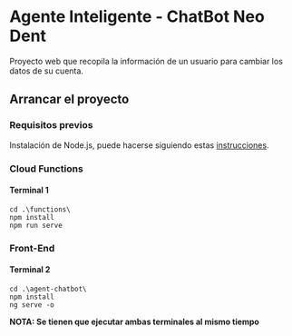 # Agente Inteligente - ChatBot Neo Dent

Proyecto web que recopila la información de un usuario para cambiar los datos de su cuenta.

## Arrancar el proyecto

### Requisitos previos

Instalación de Node.js, puede hacerse siguiendo estas [instrucciones](https://nodejs.org/en/download).

### Cloud Functions

#### Terminal 1

```
cd .\functions\
npm install
npm run serve
```

### Front-End

#### Terminal 2

```
cd .\agent-chatbot\
npm install
ng serve -o
```
**NOTA: Se tienen que ejecutar ambas terminales al mismo tiempo**
